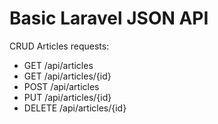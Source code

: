 # Basic Laravel JSON API

CRUD Articles requests:
- GET /api/articles
- GET /api/articles/{id}
- POST /api/articles
- PUT /api/articles/{id}
- DELETE /api/articles/{id}
